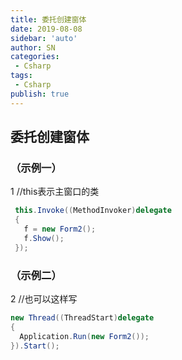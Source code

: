 ```yaml
---
title: 委托创建窗体
date: 2019-08-08
sidebar: 'auto'
author: SN
categories:
 - Csharp
tags:
 - Csharp
publish: true
---
```


## 委托创建窗体
### （示例一）
1 //this表示主窗口的类
```csharp
 this.Invoke((MethodInvoker)delegate
 {
   f = new Form2();
   f.Show();
 });
```

### （示例二）
 2 //也可以这样写
 ```csharp
new Thread((ThreadStart)delegate
 {
   Application.Run(new Form2());
 }).Start();
```